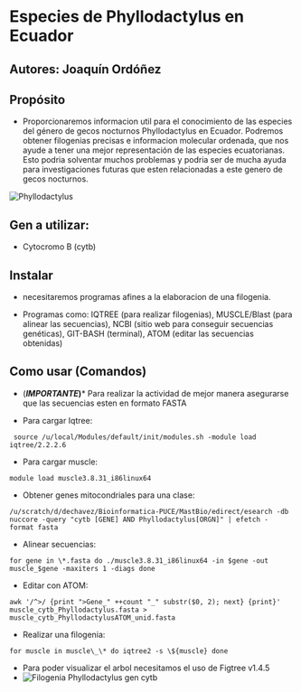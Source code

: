# Especies de Phyllodactylus en Ecuador

## Autores: Joaquín Ordóñez

## Propósito

-   Proporcionaremos informacion util para el conocimiento de las especies del género de gecos nocturnos Phyllodactylus en Ecuador. Podremos obtener filogenias precisas e informacion molecular ordenada, que nos ayude a tener una mejor representación de las especies ecuatorianas. Esto podria solventar muchos problemas y podria ser de mucha ayuda para investigaciones futuras que esten relacionadas a este genero de gecos nocturnos.
  
![*Phyllodactylus*](https://www.reptilesofecuador.com/thumbnails/phyllodactylus_baurii_adult1_s.jpg)

## Gen a utilizar: 
* Cytocromo B (cytb)
## Instalar

-   necesitaremos programas afines a la elaboracion de una filogenia.

-   Programas como: IQTREE (para realizar filogenias), MUSCLE/Blast (para alinear las secuencias), NCBI (sitio web para conseguir secuencias genéticas), GIT-BASH (terminal), ATOM (editar las secuencias obtenidas)

## Como usar (Comandos)

-   (***IMPORTANTE*)*** Para realizar la actividad de mejor manera asegurarse que las secuencias esten en formato FASTA

-   Para cargar Iqtree:
```
 source /u/local/Modules/default/init/modules.sh -module load iqtree/2.2.2.6
```
-   Para cargar muscle:
```
module load muscle3.8.31_i86linux64
```
-   Obtener genes mitocondriales para una clase:
```
/u/scratch/d/dechavez/Bioinformatica-PUCE/MastBio/edirect/esearch -db nuccore -query "cytb [GENE] AND Phyllodactylus[ORGN]" | efetch -format fasta
```
-   Alinear secuencias:
```
for gene in \*.fasta do ./muscle3.8.31_i86linux64 -in $gene -out muscle_$gene -maxiters 1 -diags done
```
-   Editar con ATOM:
```
awk '/^>/ {print ">Gene_" ++count "_" substr($0, 2); next} {print}' muscle_cytb_Phyllodactylus.fasta > muscle_cytb_PhyllodactylusATOM_unid.fasta
```
-   Realizar una filogenia:
```
for muscle in muscle\_\* do iqtree2 -s \${muscle} done
```
-   Para poder visualizar el arbol necesitamos el uso de Figtree v1.4.5
-   ![Filogenia Phyllodactylus gen cytb]()

